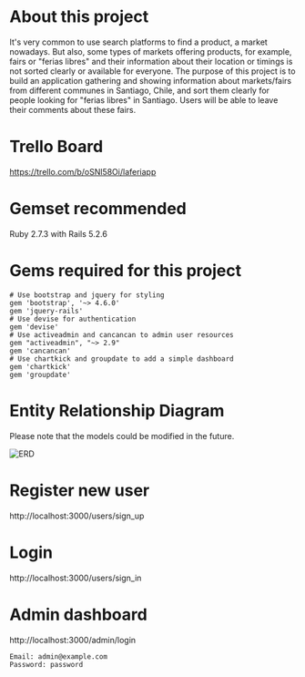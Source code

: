 # **About this project**
It's very common to use search platforms to find a product, a market nowadays. But also, some types of markets offering products, for example, fairs or "ferias libres" and their information about their location or timings is not sorted clearly or available for everyone. The purpose of this project is to build an application gathering and showing information about markets/fairs from different communes in Santiago, Chile, and sort them clearly for people looking for "ferias libres" in Santiago. Users will be able to leave their comments about these fairs.

# **Trello Board**
https://trello.com/b/oSNl58Oi/laferiapp

# **Gemset recommended**
Ruby 2.7.3 with Rails 5.2.6

# **Gems required for this project**
```
# Use bootstrap and jquery for styling
gem 'bootstrap', '~> 4.6.0'
gem 'jquery-rails'
# Use devise for authentication
gem 'devise'
# Use activeadmin and cancancan to admin user resources
gem "activeadmin", "~> 2.9"
gem 'cancancan'
# Use chartkick and groupdate to add a simple dashboard
gem 'chartkick'
gem 'groupdate'
```

# **Entity Relationship Diagram**
Please note that the models could be modified in the future.

![ERD](https://user-images.githubusercontent.com/83678807/145724061-d2fe50d9-1839-4b6c-a456-15ef8f8c6899.jpg)

# **Register new user**
http://localhost:3000/users/sign_up

# **Login**
http://localhost:3000/users/sign_in

# **Admin dashboard**
http://localhost:3000/admin/login
```
Email: admin@example.com
Password: password
```
